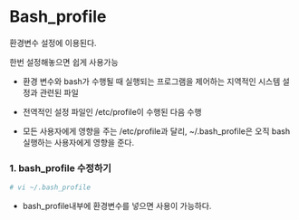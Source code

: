 # Bash_profile

환경변수 설정에 이용된다. 

한번 설정해놓으면 쉽게 사용가능

- 환경 변수와 bash가 수행될 때 실행되는 프로그램을 제어하는 지역적인 시스템 설정과 관련된 파일

- 전역적인 설정 파일인 /etc/profile이 수행된 다음 수행
- 모든 사용자에게 영향을 주는 /etc/profile과 달리, ~/.bash_profile은 오직 bash실행하는 사용자에게 영향을 준다.



### 1. bash_profile 수정하기

```bash
# vi ~/.bash_profile
```



- bash_profile내부에 환경변수를 넣으면 사용이 가능하다.